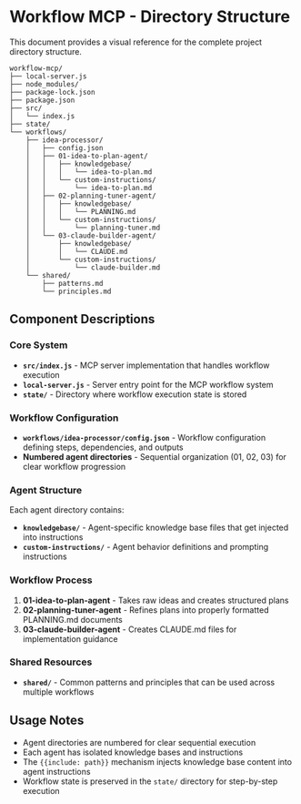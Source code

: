 # Workflow MCP - Directory Structure

This document provides a visual reference for the complete project directory structure.

```
workflow-mcp/
├── local-server.js
├── node_modules/
├── package-lock.json
├── package.json
├── src/
│   └── index.js
├── state/
└── workflows/
    ├── idea-processor/
    │   ├── config.json
    │   ├── 01-idea-to-plan-agent/
    │   │   ├── knowledgebase/
    │   │   │   └── idea-to-plan.md
    │   │   └── custom-instructions/
    │   │       └── idea-to-plan.md
    │   ├── 02-planning-tuner-agent/
    │   │   ├── knowledgebase/
    │   │   │   └── PLANNING.md
    │   │   └── custom-instructions/
    │   │       └── planning-tuner.md
    │   └── 03-claude-builder-agent/
    │       ├── knowledgebase/
    │       │   └── CLAUDE.md
    │       └── custom-instructions/
    │           └── claude-builder.md
    └── shared/
        ├── patterns.md
        └── principles.md
```

## Component Descriptions

### Core System
- **`src/index.js`** - MCP server implementation that handles workflow execution
- **`local-server.js`** - Server entry point for the MCP workflow system
- **`state/`** - Directory where workflow execution state is stored

### Workflow Configuration
- **`workflows/idea-processor/config.json`** - Workflow configuration defining steps, dependencies, and outputs
- **Numbered agent directories** - Sequential organization (01, 02, 03) for clear workflow progression

### Agent Structure
Each agent directory contains:
- **`knowledgebase/`** - Agent-specific knowledge base files that get injected into instructions
- **`custom-instructions/`** - Agent behavior definitions and prompting instructions

### Workflow Process
1. **01-idea-to-plan-agent** - Takes raw ideas and creates structured plans
2. **02-planning-tuner-agent** - Refines plans into properly formatted PLANNING.md documents  
3. **03-claude-builder-agent** - Creates CLAUDE.md files for implementation guidance

### Shared Resources
- **`shared/`** - Common patterns and principles that can be used across multiple workflows

## Usage Notes
- Agent directories are numbered for clear sequential execution
- Each agent has isolated knowledge bases and instructions
- The `{{include: path}}` mechanism injects knowledge base content into agent instructions
- Workflow state is preserved in the `state/` directory for step-by-step execution